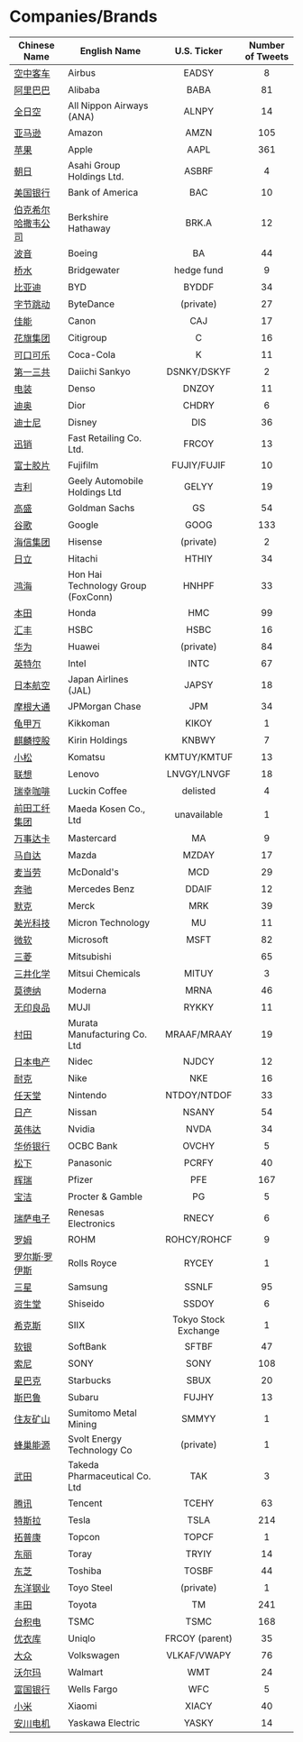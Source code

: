 # Companies/Brands
        
| Chinese Name | English Name | U.S. Ticker | Number of Tweets |
| ----- | ----- | :---: | :---: |
| [空中客车](空中客车.md) | Airbus | EADSY | 8 |
| [阿里巴巴](阿里巴巴.md) | Alibaba | BABA | 81 |
| [全日空](全日空.md) | All Nippon Airways (ANA) | ALNPY | 14 |
| [亚马逊](亚马逊.md) | Amazon | AMZN | 105 |
| [苹果](苹果.md) | Apple | AAPL | 361 |
| [朝日](朝日.md) | Asahi Group Holdings Ltd. | ASBRF | 4 |
| [美国银行](美国银行.md) | Bank of America | BAC | 10 |
| [伯克希尔哈撒韦公司](伯克希尔哈撒韦公司.md) | Berkshire Hathaway | BRK.A | 12 |
| [波音](波音.md) | Boeing | BA | 44 |
| [桥水](桥水.md) | Bridgewater | hedge fund | 9 |
| [比亚迪](比亚迪.md) | BYD | BYDDF | 34 |
| [字节跳动](字节跳动.md) | ByteDance | (private) | 27 |
| [佳能](佳能.md) | Canon | CAJ | 17 |
| [花旗集团](花旗集团.md) | Citigroup | C | 16 |
| [可口可乐](可口可乐.md) | Coca-Cola | K | 11 |
| [第一三共](第一三共.md) | Daiichi Sankyo | DSNKY/DSKYF | 2 |
| [电装](电装.md) | Denso | DNZOY | 11 |
| [迪奥](迪奥.md) | Dior | CHDRY | 6 |
| [迪士尼](迪士尼.md) | Disney | DIS | 36 |
| [迅销](迅销.md) | Fast Retailing Co. Ltd. | FRCOY | 13 |
| [富士胶片](富士胶片.md) | Fujifilm | FUJIY/FUJIF | 10 |
| [吉利](吉利.md) | Geely Automobile Holdings Ltd | GELYY | 19 |
| [高盛](高盛.md) | Goldman Sachs | GS | 54 |
| [谷歌](谷歌.md) | Google | GOOG | 133 |
| [海信集团](海信集团.md) | Hisense | (private) | 2 |
| [日立](日立.md) | Hitachi | HTHIY | 34 |
| [鸿海](鸿海.md) | Hon Hai Technology Group (FoxConn) | HNHPF | 33 |
| [本田](本田.md) | Honda | HMC | 99 |
| [汇丰](汇丰.md) | HSBC | HSBC | 16 |
| [华为](华为.md) | Huawei | (private) | 84 |
| [英特尔](英特尔.md) | Intel | INTC | 67 |
| [日本航空](日本航空.md) | Japan Airlines (JAL) | JAPSY | 18 |
| [摩根大通](摩根大通.md) | JPMorgan Chase | JPM | 34 |
| [龟甲万](龟甲万.md) | Kikkoman | KIKOY | 1 |
| [麒麟控股](麒麟控股.md) | Kirin Holdings | KNBWY | 7 |
| [小松](小松.md) | Komatsu | KMTUY/KMTUF | 13 |
| [联想](联想.md) | Lenovo | LNVGY/LNVGF | 18 |
| [瑞幸咖啡](瑞幸咖啡.md) | Luckin Coffee | delisted | 4 |
| [前田工纤集团](前田工纤集团.md) | Maeda Kosen Co., Ltd | unavailable | 1 |
| [万事达卡](万事达卡.md) | Mastercard | MA | 9 |
| [马自达](马自达.md) | Mazda | MZDAY | 17 |
| [麦当劳](麦当劳.md) | McDonald's | MCD | 29 |
| [奔驰](奔驰.md) | Mercedes Benz | DDAIF | 12 |
| [默克](默克.md) | Merck | MRK | 39 |
| [美光科技](美光科技.md) | Micron Technology | MU | 11 |
| [微软](微软.md) | Microsoft | MSFT | 82 |
| [三菱](三菱.md) | Mitsubishi |  | 65 |
| [三井化学](三井化学.md) | Mitsui Chemicals | MITUY | 3 |
| [莫德纳](莫德纳.md) | Moderna | MRNA | 46 |
| [无印良品](无印良品.md) | MUJI | RYKKY | 11 |
| [村田](村田.md) | Murata Manufacturing Co. Ltd | MRAAF/MRAAY | 19 |
| [日本电产](日本电产.md) | Nidec | NJDCY | 12 |
| [耐克](耐克.md) | Nike | NKE | 16 |
| [任天堂](任天堂.md) | Nintendo | NTDOY/NTDOF | 33 |
| [日产](日产.md) | Nissan | NSANY | 54 |
| [英伟达](英伟达.md) | Nvidia | NVDA | 34 |
| [华侨银行](华侨银行.md) | OCBC Bank | OVCHY | 5 |
| [松下](松下.md) | Panasonic | PCRFY | 40 |
| [辉瑞](辉瑞.md) | Pfizer | PFE | 167 |
| [宝洁](宝洁.md) | Procter & Gamble | PG | 5 |
| [瑞萨电子](瑞萨电子.md) | Renesas Electronics | RNECY | 6 |
| [罗姆](罗姆.md) | ROHM | ROHCY/ROHCF | 9 |
| [罗尔斯·罗伊斯](罗尔斯·罗伊斯.md) | Rolls Royce | RYCEY | 1 |
| [三星](三星.md) | Samsung | SSNLF | 95 |
| [资生堂](资生堂.md) | Shiseido | SSDOY | 6 |
| [希克斯](希克斯.md) | SIIX | Tokyo Stock Exchange | 1 |
| [软银](软银.md) | SoftBank | SFTBF | 47 |
| [索尼](索尼.md) | SONY | SONY | 108 |
| [星巴克](星巴克.md) | Starbucks | SBUX | 20 |
| [斯巴鲁](斯巴鲁.md) | Subaru | FUJHY | 13 |
| [住友矿山](住友矿山.md) | Sumitomo Metal Mining | SMMYY | 1 |
| [蜂巢能源](蜂巢能源.md) | Svolt Energy Technology Co | (private) | 1 |
| [武田](武田.md) | Takeda Pharmaceutical Co. Ltd | TAK | 3 |
| [腾讯](腾讯.md) | Tencent | TCEHY | 63 |
| [特斯拉](特斯拉.md) | Tesla | TSLA | 214 |
| [拓普康](拓普康.md) | Topcon | TOPCF | 1 |
| [东丽](东丽.md) | Toray | TRYIY | 14 |
| [东芝](东芝.md) | Toshiba | TOSBF | 44 |
| [东洋钢业](东洋钢业.md) | Toyo Steel | (private) | 1 |
| [丰田](丰田.md) | Toyota | TM | 241 |
| [台积电](台积电.md) | TSMC | TSMC | 168 |
| [优衣库](优衣库.md) | Uniqlo | FRCOY (parent) | 35 |
| [大众](大众.md) | Volkswagen | VLKAF/VWAPY | 76 |
| [沃尔玛](沃尔玛.md) | Walmart | WMT | 24 |
| [富国银行](富国银行.md) | Wells Fargo | WFC | 5 |
| [小米](小米.md) | Xiaomi | XIACY | 40 |
| [安川电机](安川电机.md) | Yaskawa Electric | YASKY | 14 |
